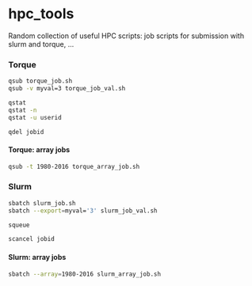 # hpc_tools
Random collection of useful HPC scripts: job scripts for submission with slurm and torque, ...

### Torque
```bash
qsub torque_job.sh
qsub -v myval=3 torque_job_val.sh
```
```bash
qstat
qstat -n
qstat -u userid
```
```bash
qdel jobid
```

#### Torque: array jobs
```bash
qsub -t 1980-2016 torque_array_job.sh
```


### Slurm
```bash
sbatch slurm_job.sh
sbatch --export=myval='3' slurm_job_val.sh
```
```bash
squeue
```
```bash
scancel jobid
```

#### Slurm: array jobs
```bash
sbatch --array=1980-2016 slurm_array_job.sh
```
